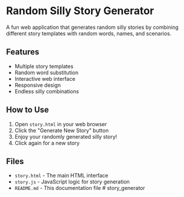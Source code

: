 # Random Silly Story Generator

A fun web application that generates random silly stories by combining different story templates with random words, names, and scenarios.

## Features
- Multiple story templates
- Random word substitution
- Interactive web interface
- Responsive design
- Endless silly combinations

## How to Use
1. Open `story.html` in your web browser
2. Click the "Generate New Story" button
3. Enjoy your randomly generated silly story!
4. Click again for a new story

## Files
- `story.html` - The main HTML interface
- `story.js` - JavaScript logic for story generation
- `README.md` - This documentation file
#   s t o r y _ g e n e r a t o r  
 